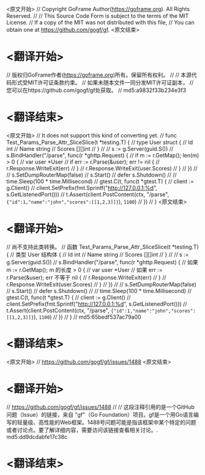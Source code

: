 
<原文开始>
// Copyright GoFrame Author(https://goframe.org). All Rights Reserved.
//
// This Source Code Form is subject to the terms of the MIT License.
// If a copy of the MIT was not distributed with this file,
// You can obtain one at https://github.com/gogf/gf.
<原文结束>

# <翻译开始>
// 版权归GoFrame作者(https://goframe.org)所有。保留所有权利。
//
// 本源代码形式受MIT许可证条款约束。
// 如果未随本文件一同分发MIT许可证副本，
// 您可以在https://github.com/gogf/gf处获取。
// md5:a9832f33b234e3f3
# <翻译结束>


<原文开始>
// It does not support this kind of converting yet.
// func Test_Params_Parse_Attr_SliceSlice(t *testing.T) {
//	type User struct {
//		Id     int
//		Name   string
//		Scores [][]int
//	}
//	//	s := g.Server(guid.S())
//	s.BindHandler("/parse", func(r *ghttp.Request) {
//		if m := r.GetMap(); len(m) > 0 {
//			var user *User
//			if err := r.Parse(&user); err != nil {
//				r.Response.WriteExit(err)
//			}
//			r.Response.WriteExit(user.Scores)
//		}
//	})
//	//	s.SetDumpRouterMap(false)
//	s.Start()
//	defer s.Shutdown()
//
//	time.Sleep(100 * time.Millisecond)
//	gtest.C(t, func(t *gtest.T) {
//		client := g.Client()
//		client.SetPrefix(fmt.Sprintf("http://127.0.0.1:%d", s.GetListenedPort()))
//		t.Assert(client.PostContent(ctx, "/parse", `{"id":1,"name":"john","scores":[[1,2,3]]}`), `1100`)
//	})
// }
<原文结束>

# <翻译开始>
// 尚不支持此类转换。
// 函数 Test_Params_Parse_Attr_SliceSlice(t *testing.T) {
// 类型 User 结构体 {
//     Id     int
//     Name   string
//     Scores [][]int
// }
// // s := g.Server(guid.S())
// s.BindHandler("/parse", func(r *ghttp.Request) {
//     如果 m := r.GetMap(); m 的长度 > 0 {
//         var user *User
//         如果 err := r.Parse(&user); err 不等于 nil {
//             r.Response.WriteExit(err)
//         }
//         r.Response.WriteExit(user.Scores)
//     }
// })
// // s.SetDumpRouterMap(false)
// s.Start()
// defer s.Shutdown()
//
// time.Sleep(100 * time.Millisecond)
// gtest.C(t, func(t *gtest.T) {
//     client := g.Client()
//     client.SetPrefix(fmt.Sprintf("http://127.0.0.1:%d", s.GetListenedPort()))
//     t.Assert(client.PostContent(ctx, "/parse", `{"id":1,"name":"john","scores":[[1,2,3]]}`), `1100`)
// })
// }
// md5:65bedf537ac79a00
# <翻译结束>


<原文开始>
// https://github.com/gogf/gf/issues/1488
<原文结束>

# <翻译开始>
// https://github.com/gogf/gf/issues/1488
// 
// 这段注释引用的是一个GitHub问题（Issue）的链接，来自 "gf"（Go Foundation）项目。gf是一个用Go语言编写的轻量级、高性能的Web框架。1488号问题可能是指该框架中某个特定的问题或者讨论点。要了解详细内容，需要访问该链接查看相关讨论。. md5:dd9dcdabfe17c38c
# <翻译结束>

